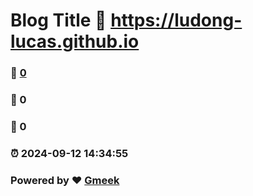 # Blog Title :link: https://ludong-lucas.github.io 
### :page_facing_up: [0](https://ludong-lucas.github.io/tag.html) 
### :speech_balloon: 0 
### :hibiscus: 0 
### :alarm_clock: 2024-09-12 14:34:55 
### Powered by :heart: [Gmeek](https://github.com/Meekdai/Gmeek)

